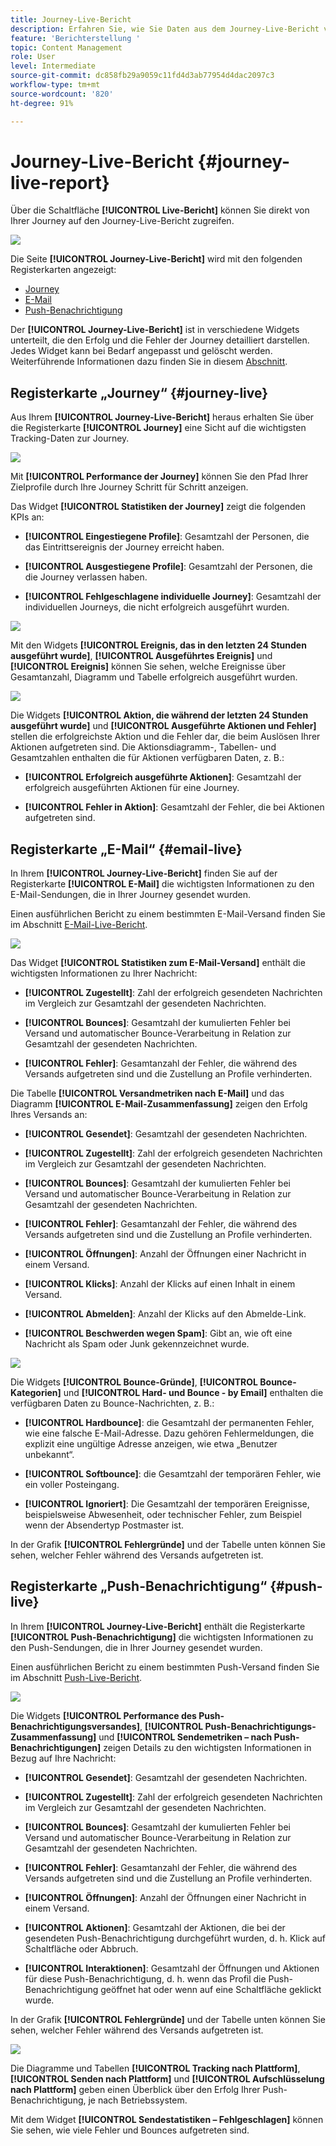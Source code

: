 ```yaml
---
title: Journey-Live-Bericht
description: Erfahren Sie, wie Sie Daten aus dem Journey-Live-Bericht verwenden
feature: 'Berichterstellung '
topic: Content Management
role: User
level: Intermediate
source-git-commit: dc858fb29a9059c11fd4d3ab77954d4dac2097c3
workflow-type: tm+mt
source-wordcount: '820'
ht-degree: 91%

---
```


# Journey-Live-Bericht {#journey-live-report}

Über die Schaltfläche **[!UICONTROL Live-Bericht]** können Sie direkt von Ihrer Journey auf den Journey-Live-Bericht zugreifen.

![](../assets/report_1.png)

Die Seite **[!UICONTROL Journey-Live-Bericht]** wird mit den folgenden Registerkarten angezeigt:

* [Journey](#journey-live)
* [E-Mail](#email-live)
* [Push-Benachrichtigung](#push-live)

Der **[!UICONTROL Journey-Live-Bericht]** ist in verschiedene Widgets unterteilt, die den Erfolg und die Fehler der Journey detailliert darstellen. Jedes Widget kann bei Bedarf angepasst und gelöscht werden. Weiterführende Informationen dazu finden Sie in diesem [Abschnitt](live-report.md#modify-dashboard).

## Registerkarte „Journey“ {#journey-live}

Aus Ihrem **[!UICONTROL Journey-Live-Bericht]** heraus erhalten Sie über die Registerkarte **[!UICONTROL Journey]** eine Sicht auf die wichtigsten Tracking-Daten zur Journey.

![](../assets/report_journey_2.png)

Mit **[!UICONTROL Performance der Journey]** können Sie den Pfad Ihrer Zielprofile durch Ihre Journey Schritt für Schritt anzeigen.

Das Widget **[!UICONTROL Statistiken der Journey]** zeigt die folgenden KPIs an:

* **[!UICONTROL Eingestiegene Profile]**: Gesamtzahl der Personen, die das Eintrittsereignis der Journey erreicht haben.

* **[!UICONTROL Ausgestiegene Profile]**: Gesamtzahl der Personen, die die Journey verlassen haben.

* **[!UICONTROL Fehlgeschlagene individuelle Journey]**: Gesamtzahl der individuellen Journeys, die nicht erfolgreich ausgeführt wurden.

![](../assets/report_journey_3.png)

Mit den Widgets **[!UICONTROL Ereignis, das in den letzten 24 Stunden ausgeführt wurde]**, **[!UICONTROL Ausgeführtes Ereignis]** und **[!UICONTROL Ereignis]** können Sie sehen, welche Ereignisse über Gesamtanzahl, Diagramm und Tabelle erfolgreich ausgeführt wurden.

![](../assets/report_journey_4.png)

Die Widgets **[!UICONTROL Aktion, die während der letzten 24 Stunden ausgeführt wurde]** und **[!UICONTROL Ausgeführte Aktionen und Fehler]** stellen die erfolgreichste Aktion und die Fehler dar, die beim Auslösen Ihrer Aktionen aufgetreten sind. Die Aktionsdiagramm-, Tabellen- und Gesamtzahlen enthalten die für Aktionen verfügbaren Daten, z. B.:

* **[!UICONTROL Erfolgreich ausgeführte Aktionen]**: Gesamtzahl der erfolgreich ausgeführten Aktionen für eine Journey.

* **[!UICONTROL Fehler in Aktion]**: Gesamtzahl der Fehler, die bei Aktionen aufgetreten sind.

## Registerkarte „E-Mail“ {#email-live}

In Ihrem **[!UICONTROL Journey-Live-Bericht]** finden Sie auf der Registerkarte **[!UICONTROL E-Mail]** die wichtigsten Informationen zu den E-Mail-Sendungen, die in Ihrer Journey gesendet wurden.

Einen ausführlichen Bericht zu einem bestimmten E-Mail-Versand finden Sie im Abschnitt [E-Mail-Live-Bericht](email-live-report.md).

![](../assets/report_email_1.png)

Das Widget **[!UICONTROL Statistiken zum E-Mail-Versand]** enthält die wichtigsten Informationen zu Ihrer Nachricht:

* **[!UICONTROL Zugestellt]**: Zahl der erfolgreich gesendeten Nachrichten im Vergleich zur Gesamtzahl der gesendeten Nachrichten.

* **[!UICONTROL Bounces]**: Gesamtzahl der kumulierten Fehler bei Versand und automatischer Bounce-Verarbeitung in Relation zur Gesamtzahl der gesendeten Nachrichten.

* **[!UICONTROL Fehler]**: Gesamtanzahl der Fehler, die während des Versands aufgetreten sind und die Zustellung an Profile verhinderten.

Die Tabelle **[!UICONTROL Versandmetriken nach E-Mail]** und das Diagramm **[!UICONTROL E-Mail-Zusammenfassung]** zeigen den Erfolg Ihres Versands an:

* **[!UICONTROL Gesendet]**: Gesamtzahl der gesendeten Nachrichten.

* **[!UICONTROL Zugestellt]**: Zahl der erfolgreich gesendeten Nachrichten im Vergleich zur Gesamtzahl der gesendeten Nachrichten.

* **[!UICONTROL Bounces]**: Gesamtzahl der kumulierten Fehler bei Versand und automatischer Bounce-Verarbeitung in Relation zur Gesamtzahl der gesendeten Nachrichten.

* **[!UICONTROL Fehler]**: Gesamtanzahl der Fehler, die während des Versands aufgetreten sind und die Zustellung an Profile verhinderten.

* **[!UICONTROL Öffnungen]**: Anzahl der Öffnungen einer Nachricht in einem Versand.

* **[!UICONTROL Klicks]**: Anzahl der Klicks auf einen Inhalt in einem Versand.

* **[!UICONTROL Abmelden]**: Anzahl der Klicks auf den Abmelde-Link.

* **[!UICONTROL Beschwerden wegen Spam]**: Gibt an, wie oft eine Nachricht als Spam oder Junk gekennzeichnet wurde.

![](../assets/report_email_2.png)

Die Widgets **[!UICONTROL Bounce-Gründe]**, **[!UICONTROL Bounce-Kategorien]** und **[!UICONTROL Hard- und Bounce - by Email]** enthalten die verfügbaren Daten zu Bounce-Nachrichten, z. B.:

* **[!UICONTROL Hardbounce]**: die Gesamtzahl der permanenten Fehler, wie eine falsche E-Mail-Adresse. Dazu gehören Fehlermeldungen, die explizit eine ungültige Adresse anzeigen, wie etwa „Benutzer unbekannt“.

* **[!UICONTROL Softbounce]**: die Gesamtzahl der temporären Fehler, wie ein voller Posteingang.

* **[!UICONTROL Ignoriert]**: Die Gesamtzahl der temporären Ereignisse, beispielsweise Abwesenheit, oder technischer Fehler, zum Beispiel wenn der Absendertyp Postmaster ist.

In der Grafik **[!UICONTROL Fehlergründe]** und der Tabelle unten können Sie sehen, welcher Fehler während des Versands aufgetreten ist.

## Registerkarte „Push-Benachrichtigung“ {#push-live}

In Ihrem **[!UICONTROL Journey-Live-Bericht]** enthält die Registerkarte **[!UICONTROL Push-Benachrichtigung]** die wichtigsten Informationen zu den Push-Sendungen, die in Ihrer Journey gesendet wurden.

Einen ausführlichen Bericht zu einem bestimmten Push-Versand finden Sie im Abschnitt [Push-Live-Bericht](push-live-report.md).

![](../assets/report_push_1.png)

Die Widgets **[!UICONTROL Performance des Push-Benachrichtigungsversandes]**, **[!UICONTROL Push-Benachrichtigungs-Zusammenfassung]** und **[!UICONTROL Sendemetriken – nach Push-Benachrichtigungen]** zeigen Details zu den wichtigsten Informationen in Bezug auf Ihre Nachricht:

* **[!UICONTROL Gesendet]**: Gesamtzahl der gesendeten Nachrichten.

* **[!UICONTROL Zugestellt]**: Zahl der erfolgreich gesendeten Nachrichten im Vergleich zur Gesamtzahl der gesendeten Nachrichten.

* **[!UICONTROL Bounces]**: Gesamtzahl der kumulierten Fehler bei Versand und automatischer Bounce-Verarbeitung in Relation zur Gesamtzahl der gesendeten Nachrichten.

* **[!UICONTROL Fehler]**: Gesamtanzahl der Fehler, die während des Versands aufgetreten sind und die Zustellung an Profile verhinderten.

* **[!UICONTROL Öffnungen]**: Anzahl der Öffnungen einer Nachricht in einem Versand.

* **[!UICONTROL Aktionen]**: Gesamtzahl der Aktionen, die bei der gesendeten Push-Benachrichtigung durchgeführt wurden, d. h. Klick auf Schaltfläche oder Abbruch.

* **[!UICONTROL Interaktionen]**: Gesamtzahl der Öffnungen und Aktionen für diese Push-Benachrichtigung, d. h. wenn das Profil die Push-Benachrichtigung geöffnet hat oder wenn auf eine Schaltfläche geklickt wurde.

In der Grafik **[!UICONTROL Fehlergründe]** und der Tabelle unten können Sie sehen, welcher Fehler während des Versands aufgetreten ist.

![](../assets/report_push_2.png)

Die Diagramme und Tabellen **[!UICONTROL Tracking nach Plattform]**, **[!UICONTROL Senden nach Plattform]** und **[!UICONTROL Aufschlüsselung nach Plattform]** geben einen Überblick über den Erfolg Ihrer Push-Benachrichtigung, je nach Betriebssystem.

Mit dem Widget **[!UICONTROL Sendestatistiken – Fehlgeschlagen]** können Sie sehen, wie viele Fehler und Bounces aufgetreten sind.
